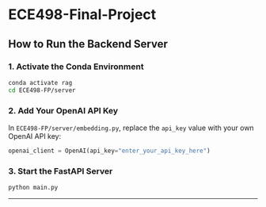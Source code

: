 # ECE498-Final-Project

## How to Run the Backend Server

### 1. Activate the Conda Environment

```bash
conda activate rag
cd ECE498-FP/server
```

### 2. Add Your OpenAI API Key

In `ECE498-FP/server/embedding.py`, replace the `api_key` value with your own OpenAI API key:

```python
openai_client = OpenAI(api_key="enter_your_api_key_here")
```

### 3. Start the FastAPI Server

```bash
python main.py
```

---
